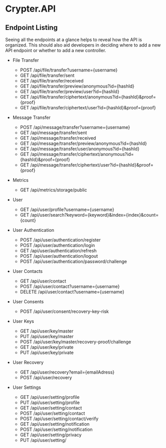 # Crypter.API

## Endpoint Listing

Seeing all the endpoints at a glance helps to reveal how the API is organized.
This should also aid developers in deciding where to add a new API endpoint or whether to add a new controller.

* File Transfer
    * POST /api/file/transfer?username={username}
    * GET /api/file/transfer/sent
    * GET /api/file/transfer/received
    * GET /api/file/transfer/preview/anonymous?id={hashId}
    * GET /api/file/transfer/preview/user?id={hashId}
    * GET /api/file/transfer/ciphertext/anonymous?id={hashId}&proof={proof}
    * GET /api/file/transfer/ciphertext/user?id={hashId}&proof={proof}

* Message Transfer
   * POST /api/message/transfer?username={username}
   * GET /api/message/transfer/sent
   * GET /api/message/transfer/received
   * GET /api/message/transfer/preview/anonymous?id={hashId}
   * GET /api/message/transfer/user/anonymous?id={hashId}
   * GET /api/message/transfer/ciphertext/anonymous?id={hashId}&proof={proof}
   * GET /api/message/transfer/ciphertext/user?id={hashId}&proof={proof}

* Metrics
   * GET /api/metrics/storage/public

* User
   * GET /api/user/profile?username={username}
   * GET /api/user/search?keyword={keyword}&index={index}&count={count}

* User Authentication
   * POST /api/user/authentication/register
   * POST /api/user/authentication/login
   * GET /api/user/authentication/refresh
   * POST /api/user/authentication/logout
   * POST /api/user/authentication/password/challenge

* User Contacts
   * GET /api/user/contact
   * POST /api/user/contact?username={username}
   * DELETE /api/user/contact?username={username}

* User Consents
   * POST /api/user/consent/recovery-key-risk

* User Keys
   * GET /api/user/key/master
   * PUT /api/user/key/master
   * POST /api/user/key/master/recovery-proof/challenge
   * GET /api/user/key/private
   * PUT /api/user/key/private

* User Recovery
   * GET /api/user/recovery?email={emailAdress}
   * POST /api/user/recovery

* User Settings
   * GET /api/user/setting/profile
   * PUT /api/user/setting/profile
   * GET /api/user/setting/contact
   * POST /api/user/setting/contact
   * POST /api/user/setting/contact/verify
   * GET /api/user/setting/notification
   * POST /api/user/setting/notification
   * GET /api/user/setting/privacy
   * PUT /api/user/setting/
